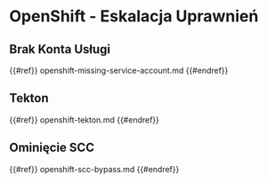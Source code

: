 # OpenShift - Eskalacja Uprawnień

## Brak Konta Usługi

{{#ref}}
openshift-missing-service-account.md
{{#endref}}

## Tekton

{{#ref}}
openshift-tekton.md
{{#endref}}

## Ominięcie SCC

{{#ref}}
openshift-scc-bypass.md
{{#endref}}
